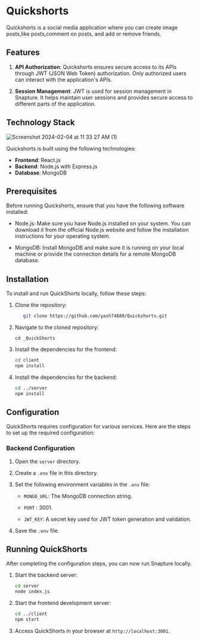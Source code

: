 # Quickshorts

Quickshorts is a social media application where you can create image posts,like posts,comment on posts, and add or remove friends.

## Features


1.  **API Authorization**: Quickshorts ensures secure access to its APIs through JWT (JSON Web Token) authorization. Only authorized users can interact with the application's APIs.
    
2.  **Session Management**: JWT is used for session management in Snapture. It helps maintain user sessions and provides secure access to different parts of the application.
    
 ## Technology Stack
![Screenshot 2024-02-04 at 11 33 27 AM (1)](https://github.com/yash7488/Quickshorts/assets/80100162/faa7f94a-5e53-4d7c-b266-d58ec300b9d5)

Quickshorts is built using the following technologies:

-   **Frontend**: React.js
-   **Backend**: Node.js with Express.js
-   **Database**: MongoDB
   


## Prerequisites

Before running Quickshorts, ensure that you have the following software installed:

-   Node.js: Make sure you have Node.js installed on your system. You can download it from the official Node.js website and follow the installation instructions for your operating system.
    
-   MongoDB: Install MongoDB and make sure it is running on your local machine or provide the connection details for a remote MongoDB database.

## Installation

To install and run QuickShorts locally, follow these steps:

1.  Clone the repository:
    ```sh    
       git clone https://github.com/yash74880/Quickshorts.git
    ```
    
2.  Navigate to the cloned repository:
     
    `cd _QuickShorts` 
    
3.  Install the dependencies for the frontend:
    
    ```sh    
    cd client
    npm install
    ``` 
    
4.  Install the dependencies for the backend:
        
    ```sh    
    cd ../server
    npm install
    ```
    
## Configuration

QuickShorts requires configuration for various services. Here are the steps to set up the required configuration:

### Backend Configuration

1.  Open the `server` directory.
    
2.  Create a `.env` file in this directory.
    
3.  Set the following environment variables in the `.env` file:
    
    -   `MONGO_URL`: The MongoDB connection string.
    
    -   `PORT` : 3001.
                
    -   `JWT_KEY`: A secret key used for JWT token generation and validation.
        
4.  Save the `.env` file.

## Running QuickShorts

After completing the configuration steps, you can now run Snapture locally.

1.  Start the backend server:
	```sh
	cd server 
	node index.js
	```
2. Start the frontend development server:
	```sh
	cd ../client
	npm start
	```
3. Access QuickShorts in your browser at `http://localhost:3001`.


